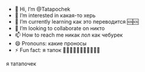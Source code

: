 - 👋 Hi, I’m @Tatapochek
- 👀 I’m interested in какая-то херь
- 🌱 I’m currently learning как это переводится 🆘🆘
- 💞️ I’m looking to collaborate on никто
- 📫 How to reach me никак лол как чебурек
- 😄 Pronouns: какие проносы
- ⚡ Fun fact: я тапок 🤣🤣🤣😂😂🤣🤣🤣🤣😂🤣

<!---динаху
Tatapochek/Tatapochek is a ✨ special ✨ repository because its `README.md` (this file) appears on your GitHub profile.
You can click the Preview link to take a look at your changes.
фмифно--->
я татапочек 
